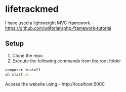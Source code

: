 # lifetrackmed

I have used a lightweight MVC framework - https://github.com/wilforlan/php-framework-tutorial

## Setup
1. Clone the repo
1. Execute the following commands from the root folder
```javascript
composer install
sh start.sh
```
Access the website using - http://localhost:5000
